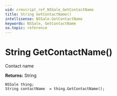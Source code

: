```yaml
---
uid: crmscript_ref_NSSale_GetContactName
title: String GetContactName()
intellisense: NSSale.GetContactName
keywords: NSSale, GetContactName
so.topic: reference
---
```


# String GetContactName()

Contact name

**Returns:** String

```crmscript
NSSale thing;
String contactName  = thing.GetContactName();
```


